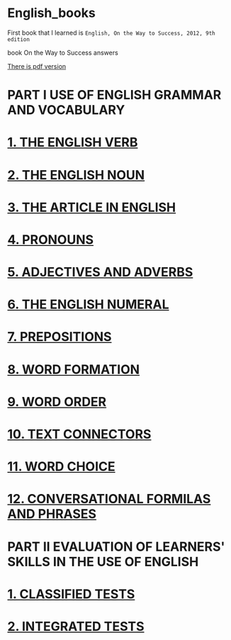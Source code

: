 # English_books
First book that I learned is `English, On the Way to Success, 2012, 9th edition`

book On the Way to Success answers

[There is pdf version](On_the_Way_to_Success/On_the_Way_to_Success.pdf)

# PART I USE OF ENGLISH GRAMMAR AND VOCABULARY
# [1. THE ENGLISH VERB](On_the_Way_to_Success/I/1./1.README.md)
# [2. THE ENGLISH NOUN](On_the_Way_to_Success/I/2./2.README.md)
# [3. THE ARTICLE IN ENGLISH](On_the_Way_to_Success/I/3./3.md)
# [4. PRONOUNS](On_the_Way_to_Success/I/4./4.README.md)
# [5. ADJECTIVES AND ADVERBS](On_the_Way_to_Success/I/5./5.README.md)
# [6. THE ENGLISH NUMERAL](On_the_Way_to_Success/I/6./6.md)
# [7. PREPOSITIONS](On_the_Way_to_Success/I/7./7.README.md)
# [8. WORD FORMATION](On_the_Way_to_Success/I/8./8.README.md)
# [9. WORD ORDER](On_the_Way_to_Success/I/9./9.README.md)
# [10. TEXT CONNECTORS](On_the_Way_to_Success/I/10./10.README.md)
# [11. WORD CHOICE](On_the_Way_to_Success/I/11./11.md)
# [12. CONVERSATIONAL FORMILAS AND PHRASES](On_the_Way_to_Success/I/12./12.md)
# PART II EVALUATION OF LEARNERS' SKILLS IN THE USE OF ENGLISH
# [1. CLASSIFIED TESTS](On_the_Way_to_Success/II/1./1.md)
# [2. INTEGRATED TESTS](On_the_Way_to_Success/II/2./2.md)



